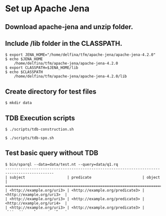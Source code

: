 # Set up Apache Jena 

## Download apache-jena and unzip folder.
## Include /lib folder in the CLASSPATH.

    $ export JENA_HOME="/home/delfina/tfm/apache-jena/apache-jena-4.2.0"
    $ echo $JENA_HOME
        /home/delfina/tfm/apache-jena/apache-jena-4.2.0
    $ export CLASSPATH=$JENA_HOME/lib
    $ echo $CLASSPATH
        /home/delfina/tfm/apache-jena/apache-jena-4.2.0/lib

## Create directory for test files
    $ mkdir data

## TDB Execution scripts

    $ ./scripts/tdb-construction.sh

    $ ./scripts/tdb-spo.sh

## Test basic query without TDB

    $ bin/sparql --data=data/test.nt --query=data/q1.rq
    --------------------------------------------------------------------------------------------
    | subject                   | predicate                       | object                     |
    ============================================================================================
    | <http://example.org/uri3> | <http://example.org/predicate3> | <http://example.org/uri3>  |
    | <http://example.org/uri3> | <http://example.org/predicate3> | <http://example.org/uri4>  |
    | <http://example.org/uri3> | <http://example.org/predicate3> | <http://example.org/uri5>  |
    | <http://example.org/uri1> | <http://example.org/predicate2> | <http://example.org/uriA3> |
    | <http://example.org/uri1> | <http://example.org/predicate2> | <http://example.org/uri3>  |
    | <http://example.org/uri1> | <http://example.org/predicate1> | "literalC"                 |
    | <http://example.org/uri1> | <http://example.org/predicate1> | "literalB"                 |
    | <http://example.org/uri1> | <http://example.org/predicate1> | "literalA"                 |
    | <http://example.org/uri1> | <http://example.org/predicate1> | "literal1"                 |
    | <http://example.org/uri4> | <http://example.org/predicate4> | <http://example.org/uri3>  |
    | <http://example.org/uri2> | <http://example.org/predicate1> | "literal2"                 |
    | <http://example.org/uri5> | <http://example.org/predicate5> | <http://example.org/uri4>  |

## Creating TDB dataset

    $ bin/tdbloader --loc path/for/dataset path/to/dataset.nt
    $ bin/tdbloader --loc data/ data/test.nt
        13:59:57 INFO  loader          :: -- Start triples data phase
        13:59:57 INFO  loader          :: ** Load empty triples table
        13:59:57 INFO  loader          :: -- Start quads data phase
        13:59:57 INFO  loader          :: ** Load empty quads table
        13:59:57 INFO  loader          :: Load: data/test.nt -- 2021/11/11 13:59:57 CET
        13:59:57 INFO  loader          :: -- Finish triples data phase
        13:59:57 INFO  loader          :: ** Data: 12 triples loaded in 0,06 seconds [Rate: 206,90 per second]
        13:59:57 INFO  loader          :: -- Finish quads data phase
        13:59:57 INFO  loader          :: -- Start triples index phase
        13:59:57 INFO  loader          :: ** Index SPO->POS: 12 slots indexed in 0,00 seconds [Rate: 12.000,00 per second]
        13:59:57 INFO  loader          :: ** Index SPO->OSP: 12 slots indexed
        13:59:57 INFO  loader          :: -- Finish triples index phase
        13:59:57 INFO  loader          :: ** 12 triples indexed in 0,00 seconds [Rate: 2.400,00 per second]
        13:59:57 INFO  loader          :: -- Finish triples load
        13:59:57 INFO  loader          :: ** Completed: 12 triples loaded in 0,07 seconds [Rate: 173,91 per second]
        13:59:57 INFO  loader          :: -- Finish quads load

## Querying TDB

    $ bin/tdbquery --loc path/to/TDBdataset "SPARQL query"
    $ bin/tdbquery --loc data/ "SELECT ?subject ?predicate ?object WHERE { ?subject ?predicate ?object } LIMIT 25"
    --------------------------------------------------------------------------------------------
    | subject                   | predicate                       | object                     |
    ============================================================================================
    | <http://example.org/uri1> | <http://example.org/predicate1> | "literal1"                 |
    | <http://example.org/uri1> | <http://example.org/predicate1> | "literalA"                 |
    | <http://example.org/uri1> | <http://example.org/predicate1> | "literalB"                 |
    | <http://example.org/uri1> | <http://example.org/predicate1> | "literalC"                 |
    | <http://example.org/uri1> | <http://example.org/predicate2> | <http://example.org/uri3>  |
    | <http://example.org/uri1> | <http://example.org/predicate2> | <http://example.org/uriA3> |
    | <http://example.org/uri3> | <http://example.org/predicate3> | <http://example.org/uri3>  |
    | <http://example.org/uri3> | <http://example.org/predicate3> | <http://example.org/uri4>  |
    | <http://example.org/uri3> | <http://example.org/predicate3> | <http://example.org/uri5>  |
    | <http://example.org/uri2> | <http://example.org/predicate1> | "literal2"                 |
    | <http://example.org/uri4> | <http://example.org/predicate4> | <http://example.org/uri3>  |
    | <http://example.org/uri5> | <http://example.org/predicate5> | <http://example.org/uri4>  |
    --------------------------------------------------------------------------------------------
